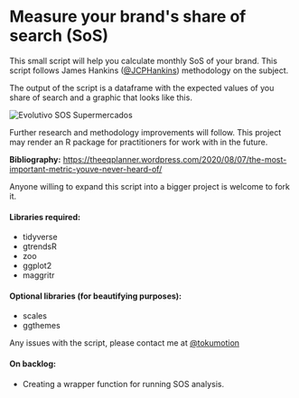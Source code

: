 # Measure your brand's share of search (SoS)

This small script will help you calculate monthly SoS of your brand. This script follows James Hankins ([@JCPHankins](https://twitter.com/JCPHankins)) methodology on the subject.

The output of the script is a dataframe with the expected values of you share of search and a graphic that looks like this.

![Evolutivo SOS Supermercados](https://i.ibb.co/bLgfLq4/Rplot03.png)

Further research and methodology improvements will follow. This project may render an R package for practitioners for work with in the future.

<b>Bibliography:</b> https://theeqplanner.wordpress.com/2020/08/07/the-most-important-metric-youve-never-heard-of/

Anyone willing to expand this script into a bigger project is welcome to fork it.

#### Libraries required:
- tidyverse
- gtrendsR
- zoo
- ggplot2
- maggritr

#### Optional libraries (for beautifying purposes):
- scales
- ggthemes

Any issues with the script, please contact me at [@tokumotion](https://twitter.com/Tokumotion)

#### On backlog:
- Creating a wrapper function for running SOS analysis.
